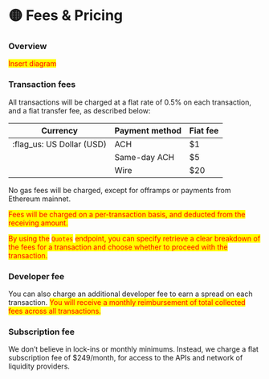 # 🟡 Fees & Pricing

### Overview

<mark style="color:red;">Insert diagram</mark>

### Transaction fees&#x20;

All transactions will be charged at a flat rate of 0.5% on each transaction, and a fiat transfer fee, as described below:

| Currency                   | Payment method | Fiat fee |
| -------------------------- | -------------- | -------- |
| :flag\_us: US Dollar (USD) | ACH            | $1       |
|                            | Same-day ACH   | $5       |
|                            | Wire           | $20      |

No gas fees will be charged, except for offramps or payments from Ethereum mainnet.&#x20;

<mark style="color:red;">Fees will be charged on a per-transaction basis, and deducted from the receiving amount.</mark>&#x20;

<mark style="color:red;">By using the</mark> <mark style="color:red;"></mark><mark style="color:red;">`Quotes`</mark> <mark style="color:red;"></mark><mark style="color:red;">endpoint, you can specify retrieve a clear breakdown of the fees for a transaction and choose whether to proceed with the transaction.</mark>&#x20;

### Developer fee

You can also charge an additional developer fee to earn a spread on each transaction. <mark style="color:red;">You will receive a monthly reimbursement of total collected fees across all transactions.</mark>&#x20;

### Subscription fee

We don’t believe in lock-ins or monthly minimums. Instead, we charge a flat subscription fee of $249/month, for access to the APIs and network of liquidity providers.
